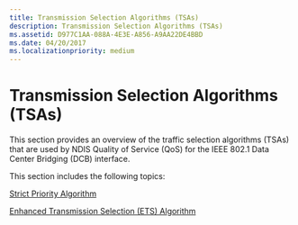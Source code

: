 ```yaml
---
title: Transmission Selection Algorithms (TSAs)
description: Transmission Selection Algorithms (TSAs)
ms.assetid: D977C1AA-088A-4E3E-A856-A9AA22DE4BBD
ms.date: 04/20/2017
ms.localizationpriority: medium
---
```


# Transmission Selection Algorithms (TSAs)


This section provides an overview of the traffic selection algorithms (TSAs) that are used by NDIS Quality of Service (QoS) for the IEEE 802.1 Data Center Bridging (DCB) interface.

This section includes the following topics:

[Strict Priority Algorithm](strict-priority-algorithm.md)

[Enhanced Transmission Selection (ETS) Algorithm](enhanced-transmission-selection--ets--algorithm.md)

 

 





